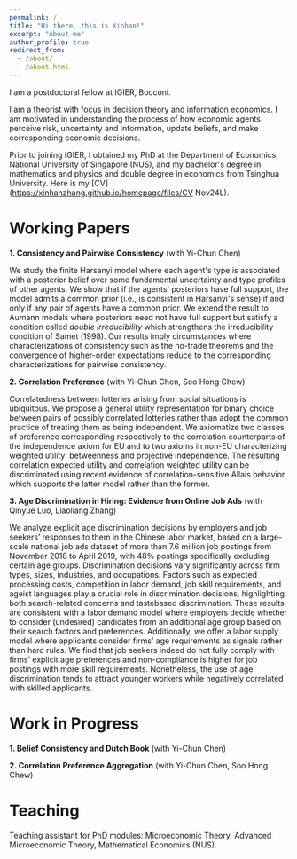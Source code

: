 ```yaml
---
permalink: /
title: "Hi there, this is Xinhan!"
excerpt: "About me"
author_profile: true
redirect_from: 
  - /about/
  - /about.html
---
```


I am a postdoctoral fellow at IGIER, Bocconi.

I am a theorist with focus in decision theory and information economics. I am motivated in understanding the process of how economic agents perceive risk, uncertainty and information, update beliefs, and make corresponding economic decisions. 

Prior to joining IGIER, I obtained my PhD at the Department of Economics, National University of Singapore (NUS), and my bachelor's degree in mathematics and physics and double degree in economics from Tsinghua University. Here is my [CV](https://xinhanzhang.github.io/homepage/files/CV Nov24L).

Working Papers
======
**1. Consistency and Pairwise Consistency** (with Yi-Chun Chen)

   We study the finite Harsanyi model where each agent's type is associated with a posterior belief over some fundamental uncertainty and type profiles of other agents. We show that if the agents' posteriors have full support, the model admits a common prior (i.e., is consistent in Harsanyi's sense) if and only if any pair of agents have a common prior. We extend the result to Aumann models where posteriors need not have full support but satisfy a condition called _double irreducibility_ which strengthens the irreducibility condition of Samet (1998). Our results imply circumstances where characterizations of consistency such as the no-trade theorems and the convergence of higher-order expectations reduce to the corresponding characterizations for pairwise consistency.
   
**2. Correlation Preference** (with Yi-Chun Chen, Soo Hong Chew)

   Correlatedness between lotteries arising from social situations is ubiquitous. We propose a general utility representation for binary choice between
pairs of possibly correlated lotteries rather than adopt the common practice of treating them as being independent. We axiomatize two classes of preference
corresponding respectively to the correlation counterparts of the independence axiom for EU and to two axioms in non-EU characterizing weighted
utility: betweenness and projective independence. The resulting correlation expected utility and correlation weighted utility can be discriminated using
recent evidence of correlation-sensitive Allais behavior which supports the latter model rather than the former.

**3. Age Discrimination in Hiring: Evidence from Online Job Ads** (with Qinyue Luo, Liaoliang Zhang)

   We analyze explicit age discrimination decisions by employers and job seekers’ responses to them in the Chinese labor market, based on a large-scale
national job ads dataset of more than 7.6 million job postings from November 2018 to April 2019, with 48% postings specifically excluding certain age groups.
Discrimination decisions vary significantly across firm types, sizes, industries, and occupations. Factors such as expected processing costs, competition in labor
demand, job skill requirements, and ageist languages play a crucial role in discrimination decisions, highlighting both search-related concerns and tastebased
discrimination. These results are consistent with a labor demand model where employers decide whether to consider (undesired) candidates from an additional
age group based on their search factors and preferences. Additionally, we offer a labor supply model where applicants consider firms’ age requirements
as signals rather than hard rules. We find that job seekers indeed do not fully comply with firms’ explicit age preferences and non-compliance is higher for job
postings with more skill requirements. Nonetheless, the use of age discrimination tends to attract younger workers while negatively correlated with skilled
applicants.

Work in Progress
======
**1. Belief Consistency and Dutch Book** (with Yi-Chun Chen)

**2. Correlation Preference Aggregation** (with Yi-Chun Chen, Soo Hong Chew)

Teaching
======
Teaching assistant for PhD modules: Microeconomic Theory, Advanced Microeconomic Theory, Mathematical Economics (NUS).
